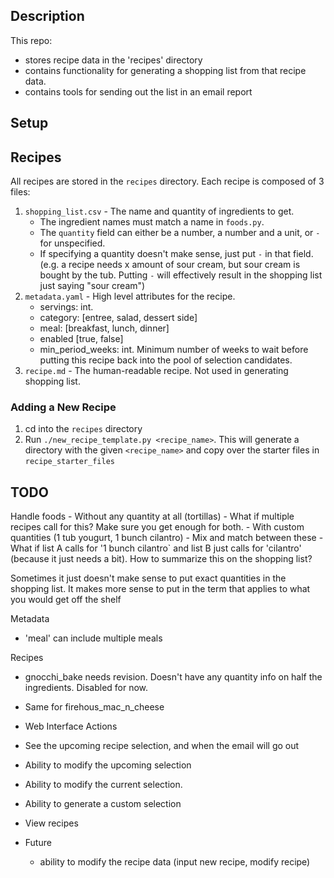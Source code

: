 
## Description

This repo:
- stores recipe data in the 'recipes' directory 
- contains functionality for generating a shopping list from that recipe data.
- contains tools for sending out the list in an email report

## Setup



## Recipes

All recipes are stored in the `recipes` directory. Each recipe is composed of 3 files:
1. `shopping_list.csv` - The name and quantity of ingredients to get.
    - The ingredient names must match a name in `foods.py`. 
    - The `quantity` field can either be a number, a number and a unit, or `-` for unspecified. 
    - If specifying a quantity doesn't make sense, just put `-` in that field. (e.g. a recipe needs x amount of sour cream, but sour cream is bought by the tub. Putting `-` will effectively result in the shopping list just saying "sour cream")
2. `metadata.yaml` - High level attributes for the recipe. 
    - servings: int. 
    - category: [entree, salad, dessert side]
    - meal: [breakfast, lunch, dinner]
    - enabled [true, false]
    - min_period_weeks: int. Minimum number of weeks to wait before putting this recipe back into the pool of selection candidates.
3. `recipe.md` - The human-readable recipe. Not used in generating shopping list.


### Adding a New Recipe

1. cd into the `recipes` directory
2. Run `./new_recipe_template.py <recipe_name>`. This will generate a directory with the given `<recipe_name>` and copy over the starter files in `recipe_starter_files`



## TODO
Handle foods
    - Without any quantity at all (tortillas)
        - What if multiple recipes call for this? Make sure you get enough for both. 
    - With custom quantities (1 tub yougurt, 1 bunch cilantro)
    - Mix and match between these
        - What if list A calls for '1 bunch cilantro` and list B just calls for 'cilantro' (because it just needs a bit). How to summarize this on the shopping list?

Sometimes it just doesn't make sense to put exact quantities in the shopping list. It makes more sense to put in the term that applies to what you would get off the shelf

Metadata
- 'meal' can include multiple meals

Recipes
- gnocchi_bake needs revision. Doesn't have any quantity info on half the ingredients. Disabled for now. 
- Same for firehous_mac_n_cheese


- Web Interface
Actions
- See the upcoming recipe selection, and when the email will go out
- Ability to modify the upcoming selection
- Ability to modify the current selection. 
- Ability to generate a custom selection
- View recipes
- Future
    - ability to modify the recipe data (input new recipe, modify recipe)